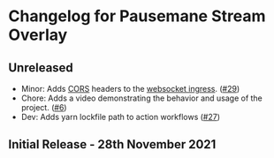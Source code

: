 # Changelog for Pausemane Stream Overlay

## Unreleased

-   Minor: Adds [CORS](https://developer.mozilla.org/en-US/docs/Web/HTTP/CORS) headers to the [websocket ingress](./chart/templates/ingress.yaml). ([#29](https://github.com/PokimaneSafety/pausemane-stream-overlay/pull/29))
-   Chore: Adds a video demonstrating the behavior and usage of the project. ([#6](https://github.com/PokimaneSafety/pausemane-stream-overlay/pull/6))
-   Dev: Adds yarn lockfile path to action workflows ([#27](https://github.com/PokimaneSafety/pausemane-stream-overlay/pull/27))

## Initial Release - 28th November 2021
